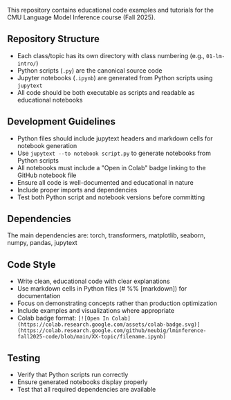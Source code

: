 This repository contains educational code examples and tutorials for the CMU Language Model Inference course (Fall 2025).

## Repository Structure
- Each class/topic has its own directory with class numbering (e.g., `01-lm-intro/`)
- Python scripts (`.py`) are the canonical source code
- Jupyter notebooks (`.ipynb`) are generated from Python scripts using `jupytext`
- All code should be both executable as scripts and readable as educational notebooks

## Development Guidelines
- Python files should include jupytext headers and markdown cells for notebook generation
- Use `jupytext --to notebook script.py` to generate notebooks from Python scripts
- All notebooks must include a "Open in Colab" badge linking to the GitHub notebook file
- Ensure all code is well-documented and educational in nature
- Include proper imports and dependencies
- Test both Python script and notebook versions before committing

## Dependencies
The main dependencies are: torch, transformers, matplotlib, seaborn, numpy, pandas, jupytext

## Code Style
- Write clean, educational code with clear explanations
- Use markdown cells in Python files (# %% [markdown]) for documentation
- Focus on demonstrating concepts rather than production optimization
- Include examples and visualizations where appropriate
- Colab badge format: `[![Open In Colab](https://colab.research.google.com/assets/colab-badge.svg)](https://colab.research.google.com/github/neubig/lminference-fall2025-code/blob/main/XX-topic/filename.ipynb)`

## Testing
- Verify that Python scripts run correctly
- Ensure generated notebooks display properly
- Test that all required dependencies are available